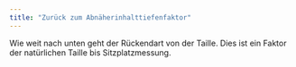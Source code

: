 ```yaml
---
title: "Zurück zum Abnäherinhalttiefenfaktor"
---
```


Wie weit nach unten geht der Rückendart von der Taille. Dies ist ein Faktor der natürlichen Taille bis Sitzplatzmessung.




